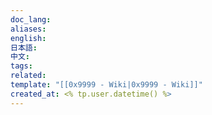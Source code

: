 ```yaml
---
doc_lang: 
aliases: 
english: 
日本語: 
中文: 
tags: 
related: 
template: "[[0x9999 - Wiki|0x9999 - Wiki]]"
created_at: <% tp.user.datetime() %>
---
```


